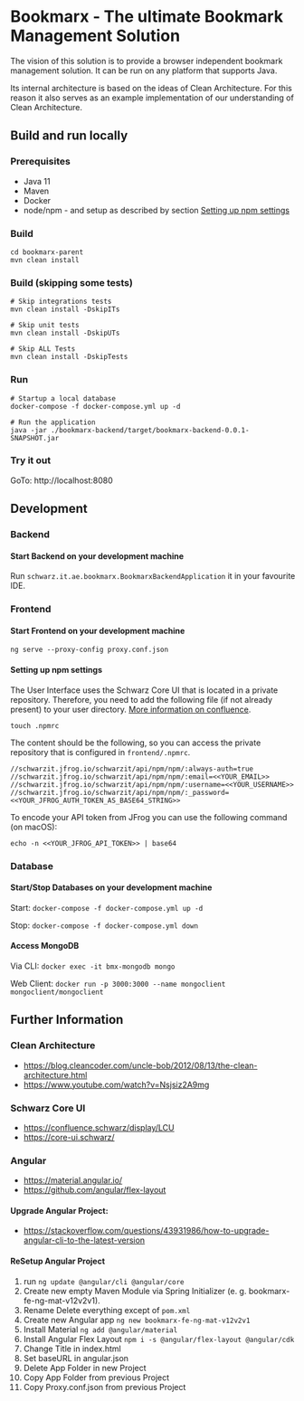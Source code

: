 # Bookmarx - The ultimate Bookmark Management Solution

The vision of this solution is to provide a browser independent bookmark management solution. It can be run on any platform that supports Java. 

Its internal architecture is based on the ideas of Clean Architecture. For this reason it also serves as an example implementation of our understanding of Clean Architecture. 

## Build and run locally

### Prerequisites
- Java 11 
- Maven 
- Docker
- node/npm - and setup as described by section [ Setting up npm settings](#Setting-up-npm-settings) 


### Build
```
cd bookmarx-parent 
mvn clean install
```

### Build (skipping some tests)
```
# Skip integrations tests
mvn clean install -DskipITs

# Skip unit tests
mvn clean install -DskipUTs

# Skip ALL Tests
mvn clean install -DskipTests
```

### Run
```
# Startup a local database
docker-compose -f docker-compose.yml up -d

# Run the application
java -jar ./bookmarx-backend/target/bookmarx-backend-0.0.1-SNAPSHOT.jar
```

### Try it out 
GoTo: http://localhost:8080

## Development

### Backend

#### Start Backend on your development machine
Run `schwarz.it.ae.bookmarx.BookmarxBackendApplication` it in your favourite IDE.





### Frontend

#### Start Frontend on your development machine
`ng serve --proxy-config proxy.conf.json`

#### Setting up npm settings
The User Interface uses the Schwarz Core UI that is located in a private repository. Therefore, you need to add the following file (if not already present)
to your user directory. [More information on confluence](https://confluence.schwarz/display/LCU/CoreUI).
```shell
touch .npmrc
```
The content should be the following, so you can access the private repository that is configured in ```frontend/.npmrc```.
```
//schwarzit.jfrog.io/schwarzit/api/npm/npm/:always-auth=true
//schwarzit.jfrog.io/schwarzit/api/npm/npm/:email=<<YOUR_EMAIL>>
//schwarzit.jfrog.io/schwarzit/api/npm/npm/:username=<<YOUR_USERNAME>>
//schwarzit.jfrog.io/schwarzit/api/npm/npm/:_password=<<YOUR_JFROG_AUTH_TOKEN_AS_BASE64_STRING>>
```
To encode your API token from JFrog you can use the following command (on macOS):
```shell
echo -n <<YOUR_JFROG_API_TOKEN>> | base64
```



### Database

#### Start/Stop Databases on your development machine

Start: `docker-compose -f docker-compose.yml up -d`

Stop: `docker-compose -f docker-compose.yml down`

#### Access MongoDB

Via CLI: `docker exec -it bmx-mongodb mongo`

Web Client: `docker run -p 3000:3000 --name mongoclient mongoclient/mongoclient`


## Further Information

### Clean Architecture
- https://blog.cleancoder.com/uncle-bob/2012/08/13/the-clean-architecture.html
- https://www.youtube.com/watch?v=Nsjsiz2A9mg

### Schwarz Core UI
- https://confluence.schwarz/display/LCU
- https://core-ui.schwarz/

### Angular
- https://material.angular.io/
- https://github.com/angular/flex-layout

#### Upgrade Angular Project:
- https://stackoverflow.com/questions/43931986/how-to-upgrade-angular-cli-to-the-latest-version

#### ReSetup Angular Project
1) run `ng update @angular/cli @angular/core`
2) Create new empty Maven Module via Spring Initializer (e. g. bookmarx-fe-ng-mat-v12v2v1).
3) Rename Delete everything except of `pom.xml`
4) Create new Angular app `ng new bookmarx-fe-ng-mat-v12v2v1`
5) Install Material `ng add @angular/material`
6) Install Angular Flex Layout `npm i -s @angular/flex-layout @angular/cdk`
7) Change Title in index.html
8) Set baseURL in angular.json
9) Delete App Folder in new Project
10) Copy App Folder from previous Project
11) Copy Proxy.conf.json from previous Project




